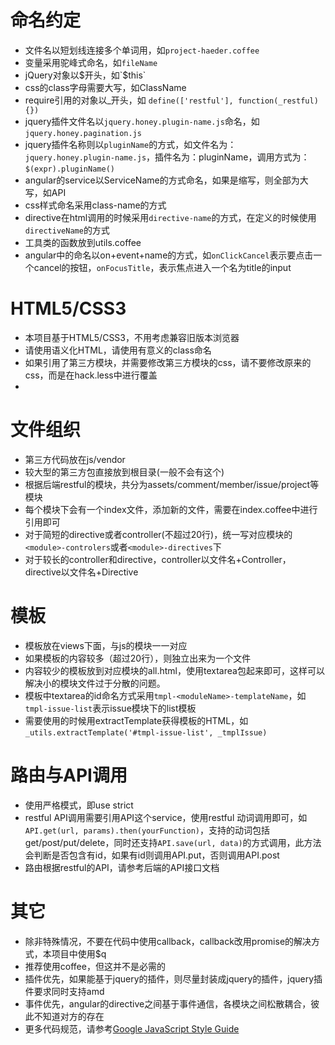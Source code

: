 # 命名约定

* 文件名以短划线连接多个单词用，如`project-haeder.coffee`
* 变量采用驼峰式命名，如`fileName`
* jQuery对象以$开头，如`$this`
* css的class字母需要大写，如ClassName
* require引用的对象以_开头，如 `define(['restful'], function(_restful){})`
* jquery插件文件名以`jquery.honey.plugin-name.js`命名，如`jquery.honey.pagination.js`
* jquery插件名称则以`pluginName`的方式，如文件名为：`jquery.honey.plugin-name.js`，插件名为：pluginName，调用方式为：`$(expr).pluginName()`
* angular的service以ServiceName的方式命名，如果是缩写，则全部为大写，如API
* css样式命名采用class-name的方式
* directive在html调用的时候采用`directive-name`的方式，在定义的时候使用`directiveName`的方式
* 工具类的函数放到utils.coffee
* angular中的命名以on+event+name的方式，如`onClickCancel`表示要点击一个cancel的按钮，`onFocusTitle`，表示焦点进入一个名为title的input

# HTML5/CSS3
* 本项目基于HTML5/CSS3，不用考虑兼容旧版本浏览器
* 请使用语义化HTML，请使用有意义的class命名
* 如果引用了第三方模块，并需要修改第三方模块的css，请不要修改原来的css，而是在hack.less中进行覆盖
* 

# 文件组织

* 第三方代码放在js/vendor
* 较大型的第三方包直接放到根目录(一般不会有这个)
* 根据后端restful的模块，共分为assets/comment/member/issue/project等模块
* 每个模块下会有一个index文件，添加新的文件，需要在index.coffee中进行引用即可
* 对于简短的directive或者controller(不超过20行)，统一写对应模块的`<module>-controlers`或者`<module>-directives`下
* 对于较长的controller和directive，controller以文件名+Controller，directive以文件名+Directive

# 模板

* 模板放在views下面，与js的模块一一对应
* 如果模板的内容较多（超过20行），则独立出来为一个文件
* 内容较少的模板放到对应模块的all.html，使用textarea包起来即可，这样可以解决小的模块文件过于分散的问题。
* 模板中textarea的id命名方式采用`tmpl-<moduleName>-templateName`，如`tmpl-issue-list`表示issue模块下的list模板
* 需要使用的时候用extractTemplate获得模板的HTML，如`_utils.extractTemplate('#tmpl-issue-list', _tmplIssue)`

# 路由与API调用

* 使用严格模式，即use strict
* restful API调用需要引用API这个service，使用restful 动词调用即可，如`API.get(url, params).then(yourFunction)`，支持的动词包括get/post/put/delete，同时还支持`API.save(url, data)`的方式调用，此方法会判断是否包含有id，如果有id则调用API.put，否则调用API.post
* 路由根据restful的API，请参考后端的API接口文档

# 其它
* 除非特殊情况，不要在代码中使用callback，callback改用promise的解决方式，本项目中使用$q
* 推荐使用coffee，但这并不是必需的
* 插件优先，如果能基于jquery的插件，则尽量封装成jquery的插件，jquery插件要求同时支持amd
* 事件优先，angular的directive之间基于事件通信，各模块之间松散耦合，彼此不知道对方的存在
* 更多代码规范，请参考[Google JavaScript Style Guide](http://google-styleguide.googlecode.com/svn/trunk/javascriptguide.xml)
